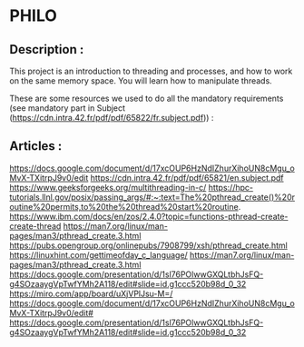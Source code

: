 # PHILO

Description :
------------
This project is an introduction to threading and processes, and how to work on the same memory space.
You will learn how to manipulate threads.

These are some resources we used to do all the mandatory requirements (see mandatory part in Subject (https://cdn.intra.42.fr/pdf/pdf/65822/fr.subject.pdf)) :

Articles :
----------
https://docs.google.com/document/d/17xcOUP6HzNdIZhurXihoUN8cMgu_oMvX-TXitrpJ9v0/edit
https://cdn.intra.42.fr/pdf/pdf/65821/en.subject.pdf
https://www.geeksforgeeks.org/multithreading-in-c/
https://hpc-tutorials.llnl.gov/posix/passing_args/#:~:text=The%20pthread_create()%20routine%20permits,to%20the%20thread%20start%20routine.
https://www.ibm.com/docs/en/zos/2.4.0?topic=functions-pthread-create-create-thread
https://man7.org/linux/man-pages/man3/pthread_create.3.html
https://pubs.opengroup.org/onlinepubs/7908799/xsh/pthread_create.html
https://linuxhint.com/gettimeofday_c_language/
https://man7.org/linux/man-pages/man3/pthread_create.3.html
https://docs.google.com/presentation/d/1sl76POlwwGXQLtbhJsFQ-g4SOzaaygVpTwfYMh2A118/edit#slide=id.g1ccc520b98d_0_32
https://miro.com/app/board/uXjVPlJsu-M=/
https://docs.google.com/document/d/17xcOUP6HzNdIZhurXihoUN8cMgu_oMvX-TXitrpJ9v0/edit#
https://docs.google.com/presentation/d/1sl76POlwwGXQLtbhJsFQ-g4SOzaaygVpTwfYMh2A118/edit#slide=id.g1ccc520b98d_0_32

